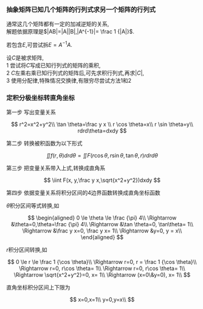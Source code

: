 ### 抽象矩阵已知几个矩阵的行列式求另一个矩阵的行列式

通常这几个矩阵都有一定的加减逆矩的关系,  
解题依据原理是$|AB|=|A||B|,|A^{-1}|= \frac 1 {|A|}$.

若包含$E$,可尝试拆$E=A^{-1}A$.

设$C$是被求矩阵,  
1 尝试将$C$写成已知行列式的矩阵的乘积,  
2 $C$左乘右乘已知行列式的矩阵后,可先求积行列式,再求$|C|$,  
3 使用分配律,特殊情况交换律,有限穷尽尝试方法1和2

### 定积分极坐标转直角坐标

第一步 写出变量关系

$$
r^2=x^2+y^2\\
\tan \theta=\frac y x \\
r \cos \theta=x\\
r \sin \theta=y\\
rdrd\theta=dxdy
$$

第二步 转换被积函数为以下形式

$$
\iint f(r,\theta)drd\theta=\iint F(r\cos \theta, r\sin \theta, \tan \theta, r)rdrd\theta
$$

第三步 把变量关系带入上式,转换成直角系

$$
\iint F(x, y,\frac y x,\sqrt{x^2+y^2})dxdy
$$

第四步 依据变量关系将积分区间的$4$边界函数转换成直角坐标函数

$\theta$积分区间等式转换,如  

$$
\begin{aligned}
0 \le \theta \le \frac {\pi} 4\\
\Rightarrow &\theta=0,\theta=\frac {\pi} 4\\
\Rightarrow &\tan \theta=0, \tan\theta= 1\\
\Rightarrow &\frac y x=0, \frac y x= 1\\
\Rightarrow &y=0,  y = x\\
\end{aligned}
$$

$r$积分区间转换,如

$$
0 \le r \le \frac 1 {\cos \theta}\\
\Rightarrow r=0, r = \frac 1 {\cos \theta}\\
\Rightarrow r=0, r\cos  \theta= 1\\
\Rightarrow r=0, r\cos  \theta= 1\\
\Rightarrow \sqrt{x^2+y^2}=0, x= 1\\
\Rightarrow (x=0\&y=0), x= 1\\
$$

直角坐标积分区间上下限为

$$
x=0,x=1\\
y=0,y=x\\
$$
